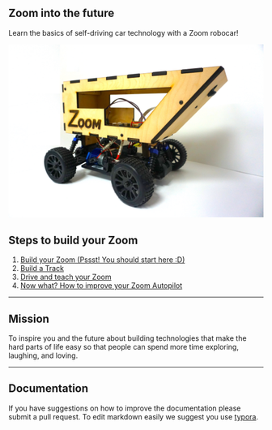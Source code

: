 ## Zoom into the future

Learn the basics of self-driving car technology with a Zoom robocar!

![alt text](assets/zoomangle.JPG)

## Steps to build your Zoom

1. [Build your Zoom (Pssst! You should start here :D)](guide/assembly.md)
2. [Build a Track](guide/track.md)
3. [Drive and teach your Zoom](guide/setup.md)
4. [Now what? How to improve your Zoom Autopilot](guide/autopilot.md)

------

## Mission 

To inspire you and the future about building technologies that make the hard parts of life easy so that people can spend more time exploring, laughing, and loving.

------

## Documentation

If you have suggestions on how to improve the documentation please submit a pull request. To edit markdown easily we suggest you use [typora](https://typora.io).



